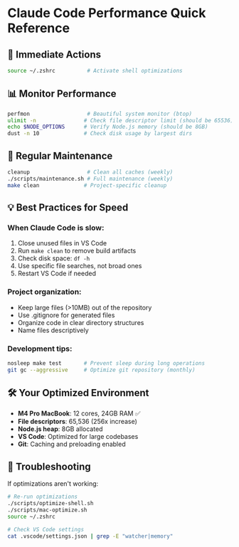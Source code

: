 # Claude Code Performance Quick Reference

## 🚀 Immediate Actions

```bash
source ~/.zshrc          # Activate shell optimizations
```

## 📊 Monitor Performance

```bash
perfmon                  # Beautiful system monitor (btop)
ulimit -n               # Check file descriptor limit (should be 65536)
echo $NODE_OPTIONS      # Verify Node.js memory (should be 8GB)
dust -n 10              # Check disk usage by largest dirs
```

## 🧹 Regular Maintenance

```bash
cleanup                  # Clean all caches (weekly)
./scripts/maintenance.sh # Full maintenance (weekly)
make clean              # Project-specific cleanup
```

## 💡 Best Practices for Speed

### When Claude Code is slow:

1. Close unused files in VS Code
2. Run `make clean` to remove build artifacts
3. Check disk space: `df -h`
4. Use specific file searches, not broad ones
5. Restart VS Code if needed

### Project organization:

- Keep large files (>10MB) out of the repository
- Use .gitignore for generated files
- Organize code in clear directory structures
- Name files descriptively

### Development tips:

```bash
nosleep make test       # Prevent sleep during long operations
git gc --aggressive     # Optimize git repository (monthly)
```

## 🛠️ Your Optimized Environment

- **M4 Pro MacBook**: 12 cores, 24GB RAM ✅
- **File descriptors**: 65,536 (256x increase)
- **Node.js heap**: 8GB allocated
- **VS Code**: Optimized for large codebases
- **Git**: Caching and preloading enabled

## 🔧 Troubleshooting

If optimizations aren't working:

```bash
# Re-run optimizations
./scripts/optimize-shell.sh
./scripts/mac-optimize.sh
source ~/.zshrc

# Check VS Code settings
cat .vscode/settings.json | grep -E "watcher|memory"
```

